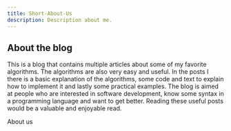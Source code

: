 ```yaml
---
title: Short-About-Us
description: Description about me.
---
```

 
## About the blog
 
This is a blog that contains multiple articles about some of my favorite algorithms. The algorithms are also very easy and useful. In the posts I there is a basic explanation of the algorithms, some code and text to explain how to implement it and lastly some practical examples. The blog is aimed at people who are interested in software development, know some syntax in a programming language and want to get better. Reading these useful posts would be a valuable and enjoyable read.
 
<nuxt-link to="/about-us" class="linktext">About us <SquareArrowUpRIght/></nuxt-link>
 
 
 
